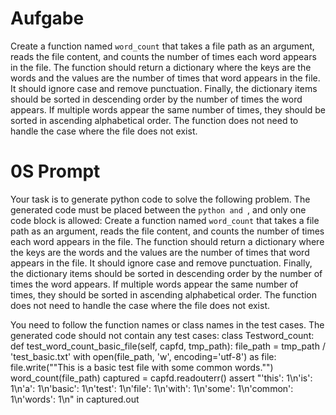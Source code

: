 # Aufgabe
Create a function named `word_count` that takes a file path as an argument, reads the file content, and counts the number of times each word appears in the file. The function should return a dictionary where the keys are the words and the values are the number of times that word appears in the file. It should ignore case and remove punctuation. Finally, the dictionary items should be sorted in descending order by the number of times the word appears. If multiple words appear the same number of times, they should be sorted in ascending alphabetical order. The function does not need to handle the case where the file does not exist.

# 0S Prompt
Your task is to generate python code to solve the following problem. The generated code must be placed between the ```python and ```, and only one code block is allowed: 
Create a function named `word_count` that takes a file path as an argument, reads the file content, and counts the number of times each word appears in the file. The function should return a dictionary where the keys are the words and the values are the number of times that word appears in the file. It should ignore case and remove punctuation. Finally, the dictionary items should be sorted in descending order by the number of times the word appears. If multiple words appear the same number of times, they should be sorted in ascending alphabetical order. The function does not need to handle the case where the file does not exist.

You need to follow the function names or class names in the test cases. The generated code should not contain any test cases: 
class Testword_count:
    def test_word_count_basic_file(self, capfd, tmp_path):
        file_path = tmp_path / 'test_basic.txt'
        with open(file_path, 'w', encoding='utf-8') as file:
            file.write(""This is a basic test file with some common words."")
        word_count(file_path)
        captured = capfd.readouterr()
        assert "'this': 1\n'is': 1\n'a': 1\n'basic': 1\n'test': 1\n'file': 1\n'with': 1\n'some': 1\n'common': 1\n'words': 1\n" in captured.out
